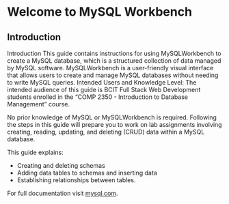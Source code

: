 # **Welcome to MySQL Workbench**

## **Introduction**

Introduction
This guide contains instructions for using MySQLWorkbench to create a MySQL database, which is a structured collection of data managed by MySQL software. MySQLWorkbench is a user-friendly visual interface that allows users to create and manage MySQL databases without needing to write MySQL queries.
Intended Users and Knowledge Level:
The intended audience of this guide is BCIT Full Stack Web Development students enrolled in the “COMP 2350 - Introduction to Database Management” course.

No prior knowledge of MySQL or MySQLWorkbench is required. Following the steps in this guide will prepare you to work on lab assignments involving creating, reading, updating, and deleting (CRUD) data within a MySQL database.

This guide explains:

- Creating and deleting schemas
- Adding data tables to schemas and inserting data
- Establishing relationships between tables.

For full documentation visit [mysql.com](https://dev.mysql.com/doc/).

